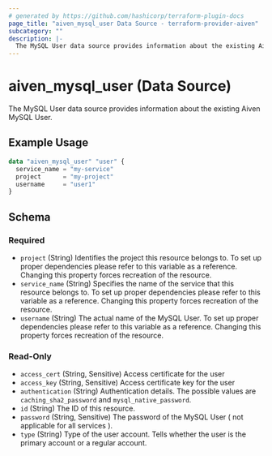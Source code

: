 ```yaml
---
# generated by https://github.com/hashicorp/terraform-plugin-docs
page_title: "aiven_mysql_user Data Source - terraform-provider-aiven"
subcategory: ""
description: |-
  The MySQL User data source provides information about the existing Aiven MySQL User.
---
```


# aiven_mysql_user (Data Source)

The MySQL User data source provides information about the existing Aiven MySQL User.

## Example Usage

```terraform
data "aiven_mysql_user" "user" {
  service_name = "my-service"
  project      = "my-project"
  username     = "user1"
}
```

<!-- schema generated by tfplugindocs -->
## Schema

### Required

- `project` (String) Identifies the project this resource belongs to. To set up proper dependencies please refer to this variable as a reference. Changing this property forces recreation of the resource.
- `service_name` (String) Specifies the name of the service that this resource belongs to. To set up proper dependencies please refer to this variable as a reference. Changing this property forces recreation of the resource.
- `username` (String) The actual name of the MySQL User. To set up proper dependencies please refer to this variable as a reference. Changing this property forces recreation of the resource.

### Read-Only

- `access_cert` (String, Sensitive) Access certificate for the user
- `access_key` (String, Sensitive) Access certificate key for the user
- `authentication` (String) Authentication details. The possible values are `caching_sha2_password` and `mysql_native_password`.
- `id` (String) The ID of this resource.
- `password` (String, Sensitive) The password of the MySQL User ( not applicable for all services ).
- `type` (String) Type of the user account. Tells whether the user is the primary account or a regular account.
